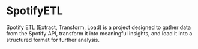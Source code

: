 # SpotifyETL
Spotify ETL (Extract, Transform, Load) is a project designed to gather data from the Spotify API, transform it into meaningful insights, and load it into a structured format for further analysis. 
